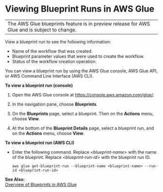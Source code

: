 # Viewing Blueprint Runs in AWS Glue<a name="viewing_blueprint_runs"></a>


|  | 
| --- |
| The AWS Glue blueprints feature is in preview release for AWS Glue and is subject to change\. | 

View a blueprint run to see the following information:
+ Name of the workflow that was created\.
+ Blueprint parameter values that were used to create the workflow\.
+ Status of the workflow creation operation\.

You can view a blueprint run by using the AWS Glue console, AWS Glue API, or AWS Command Line Interface \(AWS CLI\)\.

**To view a blueprint run \(console\)**

1. Open the AWS Glue console at [https://console\.aws\.amazon\.com/glue/](https://console.aws.amazon.com/glue/)\.

1. In the navigation pane, choose **Blueprints**\.

1. On the **Blueprints** page, select a blueprint\. Then on the **Actions** menu, choose **View**\.

1. At the bottom of the **Blueprint Details** page, select a blueprint run, and on the **Actions** menu, choose **View**\.

**To view a blueprint run \(AWS CLI\)**
+ Enter the following command\. Replace *<blueprint\-name>* with the name of the blueprint\. Replace *<blueprint\-run\-id>* with the blueprint run ID\.

  ```
  aws glue get-blueprint-run --blueprint-name <blueprint-name> --run-id <blueprint-run-id>
  ```

**See Also:**  
[Overview of Blueprints in AWS Glue](blueprints-overview.md)